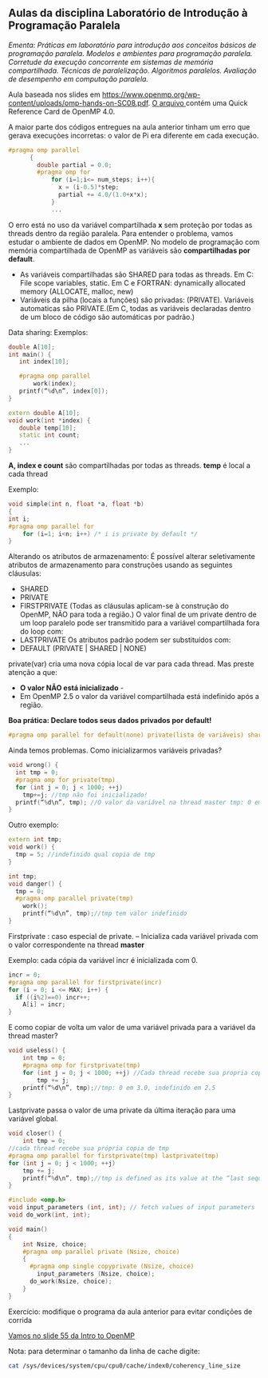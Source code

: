 <!-- TODO:  -->
## Aulas da disciplina Laboratório de Introdução à Programação Paralela ##
*Ementa: Práticas em laboratório para introdução aos conceitos básicos de programação paralela. Modelos e ambientes para programação paralela. Corretude da execução concorrente em sistemas de memória compartilhada. Técnicas de paralelização. Algoritmos paralelos. Avaliação de desempenho em computação paralela.*

Aula baseada nos slides em https://www.openmp.org/wp-content/uploads/omp-hands-on-SC08.pdf. [O arquivo ](./OpenMP-4.0-C.pdf) contém uma Quick Reference Card de OpenMP 4.0.

A maior parte dos códigos entregues na aula anterior tinham um erro que gerava execuçòes incorretas: o valor de Pi era diferente em cada execução. 

```cpp
#pragma omp parallel
	  {
	  	double partial = 0.0;
	  	#pragma omp for
			for (i=1;i<= num_steps; i++){
			  x = (i-0.5)*step;
			  partial += 4.0/(1.0+x*x);
			}
            ...
 ```           
O erro está no uso da variável compartilhada **x** sem proteção por todas as threads dentro da região paralela. Para entender o problema, vamos estudar o ambiente de dados em OpenMP.
No modelo de programação com memória compartilhada de OpenMP as variáveis são **compartilhadas por default**.
* As variáveis compartilhadas são SHARED para todas as threads. Em C: File scope variables, static. Em C e FORTRAN: dynamically allocated memory (ALLOCATE, malloc, new)
* Variáveis da pilha (locais a funções) são privadas: (PRIVATE). Variáveis automaticas são PRIVATE.(Em C, todas as variáveis declaradas dentro de um bloco de código são automáticas por padrão.)

 Data sharing: Exemplos:
 ```cpp
double A[10]; 
int main() { 
	int index[10];

	#pragma omp parallel 
		work(index);
	printf(“%d\n”, index[0]); 
}

extern double A[10]; 
void work(int *index) {
	double temp[10]; 
	static int count; 
	...
}
```
**A, index e count** são compartilhadas por todas as threads. 
**temp** é local a cada thread

Exemplo:
```cpp
void simple(int n, float *a, float *b)
{
int i;
#pragma omp parallel for
    for (i=1; i<n; i++) /* i is private by default */
}

```
Alterando os atributos de armazenamento:
É possível alterar seletivamente atributos de armazenamento para construções usando as seguintes cláusulas:
* SHARED
* PRIVATE
* FIRSTPRIVATE
(Todas as cláusulas aplicam-se à construção do OpenMP, NÃO para toda a região.)
O valor final de um private dentro de um loop paralelo pode ser transmitido para a variável compartilhada fora do loop com:
* LASTPRIVATE
Os atributos padrão podem ser substituídos com:
* DEFAULT (PRIVATE | SHARED | NONE)

private(var) cria uma nova cópia local de var para cada thread. Mas preste atenção a que:

* **O valor NÃO está inicializado** - 
* Em OpenMP 2.5 o valor da variável compartilhada está indefinido após a região.

**Boa prática: Declare todos seus dados privados por default!**
```cpp
#pragma omp parallel for default(none) private(lista de variáveis) shared(lista de variáveis)
```
Ainda temos problemas. Como inicializarmos variáveis privadas?
```cpp
void wrong() { 
  int tmp = 0;
  #pragma omp for private(tmp) 
  for (int j = 0; j < 1000; ++j)
	tmp+=j; //tmp não foi inicializado!
  printf(“%d\n”, tmp); //O valor da variável na thread master tmp: 0 em OpenMP 3.0, nao especificado em 2.5
}
```
Outro exemplo:

```cpp
extern int tmp; 
void work() {
  tmp = 5; //indefinido qual copia de tmp
}

int tmp;
void danger() {
  tmp = 0;
  #pragma omp parallel private(tmp)
    work(); 
    printf(“%d\n”, tmp);//tmp tem valor indefinido
}
```
Firstprivate : caso especial de private.
– Inicializa cada variável privada com o valor correspondente na thread **master**

Exemplo: cada cópia da variável incr é inicializada com 0.
```cpp
incr = 0;
#pragma omp parallel for firstprivate(incr)
for (i = 0; i <= MAX; i++) {
  if ((i%2)==0) incr++;
    A[i] = incr;
}
```
E como copiar de volta um valor de uma variável privada para a variável da thread master?
```cpp
void useless() { 
	int tmp = 0;
	#pragma omp for firstprivate(tmp) 
	for (int j = 0; j < 1000; ++j) //Cada thread recebe sua propria copia de tmp, valor inicial 0
		tmp += j;
	printf(“%d\n”, tmp);//tmp: 0 em 3.0, indefinido em 2.5
}
```

Lastprivate passa o valor de uma private da última iteração para uma variável global.
```cpp
void closer() { 
	int tmp = 0;
//cada thread recebe sua própria copia de tmp
#pragma omp parallel for firstprivate(tmp) lastprivate(tmp)
for (int j = 0; j < 1000; ++j)
	tmp += j; 
	printf(“%d\n”, tmp);//tmp is defined as its value at the “last sequential” iteration (i.e., for j=999)
}
```


```cpp
#include <omp.h>
void input_parameters (int, int); // fetch values of input parameters
void do_work(int, int);

void main()
{
	int Nsize, choice;	
	#pragma omp parallel private (Nsize, choice)
	{
	  #pragma omp single copyprivate (Nsize, choice)
		input_parameters (Nsize, choice);
	  do_work(Nsize, choice);
	}
}
```
Exercício: modifique o programa da aula anterior para evitar condições de corrida


[Vamos no slide 55 da Intro to OpenMP](./Intro_To_OpenMP_Mattson.pdf)

Nota: para determinar o tamanho da linha de cache digite:
```bash
cat /sys/devices/system/cpu/cpu0/cache/index0/coherency_line_size
```
